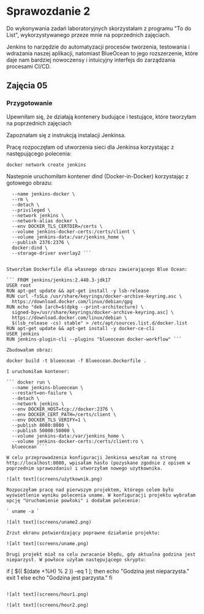 # Sprawozdanie 2

Do wykonywania zadań laboratoryjnych skorzystałam z programu "To do List", wykorzystywanego przeze mnie na poprzednich zajęciach.

Jenkins to  narzędzie do automatyzacji procesów tworzenia, testowania i wdrażania naszej aplikacji, natomiast BlueOcean to jego rozszerzenie, które daje nam bardziej nowoczensy i intuicyjny interfejs do zarządzania procesami CI/CD.

## Zajęcia 05

### Przygotowanie

Upewniłam się, że działają kontenery budujące i testujące, które tworzyłam na poprzednich zajęciach

Zapoznałam się z instrukcją instalacji Jenkinsa.

Pracę rozpoczęłam od utworzenia sieci dla Jenkinsa korzystając z następującego polecenia:

` docker network create jenkins `

Nastepnie uruchomiłam kontener dind (Docker-in-Docker) korzystając z gotowego obrazu:

``` docker run \
  --name jenkins-docker \
  --rm \
  --detach \
  --privileged \
  --network jenkins \
  --network-alias docker \
  --env DOCKER_TLS_CERTDIR=/certs \
  --volume jenkins-docker-certs:/certs/client \
  --volume jenkins-data:/var/jenkins_home \
  --publish 2376:2376 \
  docker:dind \
  --storage-driver overlay2 ```
 

Stworzłam Dockerfile dla własnego obrazu zawierającego Blue Ocean:

``` FROM jenkins/jenkins:2.440.3-jdk17
USER root
RUN apt-get update && apt-get install -y lsb-release
RUN curl -fsSLo /usr/share/keyrings/docker-archive-keyring.asc \
  https://download.docker.com/linux/debian/gpg
RUN echo "deb [arch=$(dpkg --print-architecture) \
  signed-by=/usr/share/keyrings/docker-archive-keyring.asc] \
  https://download.docker.com/linux/debian \
  $(lsb_release -cs) stable" > /etc/apt/sources.list.d/docker.list
RUN apt-get update && apt-get install -y docker-ce-cli
USER jenkins
RUN jenkins-plugin-cli --plugins "blueocean docker-workflow" ```

Zbudowałam obraz:

docker build -t blueocean -f Blueocean.Dockerfile .

I uruchomiłam kontener:

``` docker run \
  --name jenkins-blueocean \
  --restart=on-failure \
  --detach \
  --network jenkins \
  --env DOCKER_HOST=tcp://docker:2376 \
  --env DOCKER_CERT_PATH=/certs/client \
  --env DOCKER_TLS_VERIFY=1 \
  --publish 8080:8080 \
  --publish 50000:50000 \
  --volume jenkins-data:/var/jenkins_home \
  --volume jenkins-docker-certs:/certs/client:ro \
  blueocean ```

W celu przeprowadzenia konfiguracji Jenkinsa weszłam na stronę http://localhost:8080, wpisałam hasło (pozyskane zgodnie z opisem w poprzednim sprawozdaniu) i utworzyłam nowego użytkownika.

![alt text](screens/użytkownik.png)

Rozpoczęłam pracę nad pierwszym projektem, którego celem było wyświetlenie wyniku polecenia uname. W konfiguracji projektu wybrałam opcję "Uruchomienie powłoki" i dodałam polecenie:

` uname -a `

![alt text](screens/uname2.png)

Zrzut ekranu potwierdzający poprawne działanie projektu:

![alt text](screens/uname.png)

Drugi projekt miał na celu zwracanie błędu, gdy aktualna godzina jest nieparzyst. W powłoce użyłam następującego skryptu:

```
if [ $(( $(date +%H) % 2 )) -eq 1 ]; then
    echo "Godzina jest nieparzysta."
    exit 1
else
    echo "Godzina jest parzysta."
fi
```

![alt text](screens/hour1.png)

![alt text](screens/hour2.png)
